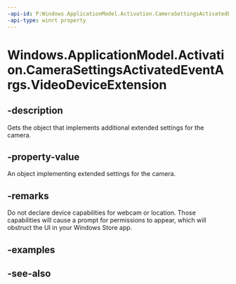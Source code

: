 ----api-id: P:Windows.ApplicationModel.Activation.CameraSettingsActivatedEventArgs.VideoDeviceExtension
-api-type: winrt property
---<!-- Property syntaxpublic object VideoDeviceExtension { get; }--># Windows.ApplicationModel.Activation.CameraSettingsActivatedEventArgs.VideoDeviceExtension## -descriptionGets the object that implements additional extended settings for the camera.## -property-valueAn object implementing extended settings for the camera.## -remarksDo not declare device capabilities for webcam or location. Those capabilities will cause a prompt for permissions to appear, which will obstruct the UI in your Windows Store app.## -examples## -see-also